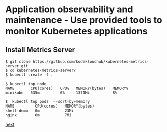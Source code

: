 # Application observability and maintenance - Use provided tools to monitor Kubernetes applications

## Install Metrics Server
[//]: # (source 03 / Monitoring)

```
$ git clone https://github.com/kodekloudhub/kubernetes-metrics-server.git
$ cd kubernetes-metrics-server/
$ kubectl create -f .
```


```
$ kubectl top node
NAME       CPU(cores)   CPU%   MEMORY(bytes)   MEMORY%   
minikube   535m         6%     1371Mi          8%        
```

```
$  kubectl top pods  --sort-by=memory
NAME         CPU(cores)   MEMORY(bytes)   
shell-demo   0m           23Mi            
nginx        0m           7Mi             
```

[next](./04-utilize-conatiner-log.md)
